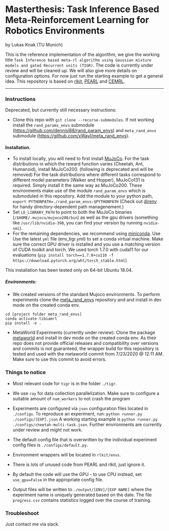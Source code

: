 # Masterthesis: Task Inference Based Meta-Reinforcement Learning for Robotics Environments

by Lukas Knak (TU Munich)

This is the reference implementation of the algorithm, we give the working title `Task Inference based meta-rl algorithm using Gaussian mixture models and gated Recurrent units (TIGR)`.
The code is currently under review and will be cleaned up.
We will also give more details on configuration options.
For now just run the starting example to get a general idea.
This repository is based on [rlkit](https://github.com/vitchyr/rlkit), [PEARL](https://github.com/katerakelly/oyster) and [CEMRL](https://github.com/LerchD/cemrl.git).

--------------------------------------

### Instructions

Deprecated, but currently still necessary instructions:
- Clone this repo with `git clone --recurse-submodules`. If not working install the `rand_params_envs` submodule (https://github.com/dennisl88/rand_param_envs) and `meta_rand_envs` submodule (https://github.com/xWayl/meta_rand_envs).

#### Installation.
- To install locally, you will need to first install [MuJoCo](https://www.roboti.us/index.html).
For the task distributions in which the reward function varies (Cheetah, Ant, Humanoid), install MuJoCo200.
(following is deprecated and will be removed) For the task distributions where different tasks correspond to different model parameters (Walker and Hopper), MuJoCo131 is required.
Simply install it the same way as MuJoCo200.
These environments make use of the module `rand_param_envs` which is submoduled in this repository.
Add the module to your python path, `export PYTHONPATH=./rand_param_envs:$PYTHONPATH`
(Check out [direnv](https://direnv.net/) for handy directory-dependent path managenement.)
- Set `LD_LIBRARY_PATH` to point to both the MuJoCo binaries (`/$HOME/.mujoco/mujoco200/bin`) as well as the gpu drivers (something like `/usr/lib/nvidia-390`, you can find your version by running `nvidia-smi`).
- For the remaining dependencies, we recommend using [miniconda](https://docs.conda.io/en/latest/miniconda.html). Use
Use the latest `yml` file (env_tigr.yml) to set a conda virtual machine.
Make sure the correct GPU driver is installed and you use a matching version of CUDA toolkit and torch.
We used torch 1.7.0 with cuda11 for our evaluations (`pip install torch==1.7.0+cu110 -f https://download.pytorch.org/whl/torch_stable.html`)

This installation has been tested only on 64-bit Ubuntu 18.04.

##### Environments:
- We created versions of the standard Mujoco environments.
To perform experiments clone the [meta_rand_envs](https://github.com/xWayl/meta_rand_envs) repository and and install in dev mode on the created conda env.
```
cd [project folder meta_rand_envs]
conda activate tibiamrl
pip install -e .
```

- MetaWorld Experiments (currently under review): Clone the package [metaworld](https://github.com/rlworkgroup/metaworld) and install in dev mode on the created conda env.
As their repo does not provide official releases and compatibility over versions and commits is not guaranteed, the wrapper build for this repository is tested and used with the metaworld commit from 7/23/2020 @ 12:11 AM.
Make sure to use this commit to avoid errors.


### Things to notice
- Most relevant code for `tigr` is in the folder `./tigr`.
- We use `ray` for data collection parallelization.
Make sure to configure a suitable amount of `num_workers` to not crash the program
- Experiments are configured via `json` configuration files located in `./configs`. To reproduce an experiment, run:
`python runner.py ./configs/[EXP].json`
A working starting example is `python runner.py ./configs/cheetah-multi-task.json`.
Further environments are currently under review and might not work.

- The default config file that is overwritten by the individual experiment config files is `./configs/default.py`.
- Environment wrappers will be located in `rlkit/envs`.
- There is lots of unused code from PEARL and rlkit, just ignore it.
- By default the code will use the GPU - to use CPU instead, set `use_gpu=False` in the appropriate config file.

- Output files will be written to `./output/[ENV]/[EXP NAME]` where the experiment name is uniquely generated based on the date.
The file `progress.csv` contains statistics logged over the course of training.

### Troubleshoot

Just contact me via slack.

